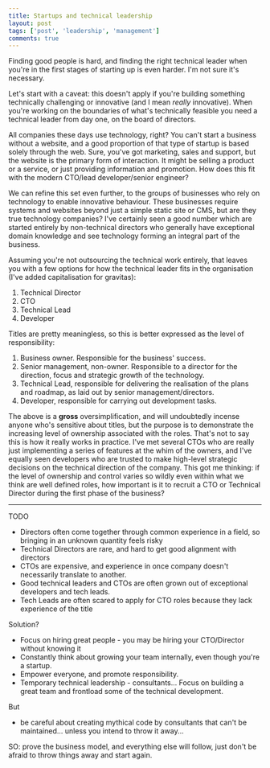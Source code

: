 ```yaml
---
title: Startups and technical leadership
layout: post
tags: ['post', 'leadership', 'management']
comments: true
---
```

Finding good people is hard, and finding the right technical leader when you're in the first stages of starting up is even harder. I'm not sure it's necessary.

<!-- more -->

Let's start with a caveat: this doesn't apply if you're building something technically challenging or innovative (and I mean *really* innovative). When you're working on the boundaries of what's technically feasible you need a technical leader from day one, on the board of directors. 

All companies these days use technology, right? You can't start a business without a website, and a good proportion of that type of startup is based solely through the web. Sure, you've got marketing, sales and support, but the website is the primary form of interaction. It might be selling a product or a service, or just providing information and promotion. How does this fit with the modern CTO/lead developer/senior engineer?

We can refine this set even further, to the groups of businesses who rely on technology to enable innovative behaviour. These businesses require systems and websites beyond just a simple static site or CMS, but are they true technology companies? I've certainly seen a good number which are started entirely by non-technical directors who generally have exceptional domain knowledge and see technology forming an integral part of the business. 

Assuming you're not outsourcing the technical work entirely, that leaves you with a few options for how the technical leader fits in the organisation (I've added capitalisation for gravitas):

1. Technical Director
2. CTO
3. Technical Lead
4. Developer

Titles are pretty meaningless, so this is better expressed as the level of responsibility:

1. Business owner. Responsible for the business' success.
2. Senior management, non-owner. Responsible to a director for the direction, focus and strategic growth of the technology.
3. Technical Lead, responsible for delivering the realisation of the plans and roadmap, as laid out by senior management/directors.
4. Developer, responsible for carrying out development tasks.

The above is a **gross** oversimplification, and will undoubtedly incense anyone who's sensitive about titles, but the purpose is to demonstrate the increasing level of ownership associated with the roles. That's not to say this is how it really works in practice. I've met several CTOs who are really just implementing a series of features at the whim of the owners, and I've equally seen developers who are trusted to make high-level strategic decisions on the technical direction of the company. This got me thinking: if the level of ownership and control varies so wildly even within what we think are well defined roles, how important is it to recruit a CTO or Technical Director during the first phase of the business?

---
TODO
- Directors often come together through common experience in a field, so bringing in an unknown quantity feels risky
- Technical Directors are rare, and hard to get good alignment with directors
- CTOs are expensive, and experience in once company doesn't necessarily translate to another.
- Good technical leaders and CTOs are often grown out of exceptional developers and tech leads.
- Tech Leads are often scared to apply for CTO roles because they lack experience of the title

Solution? 
- Focus on hiring great people - you may be hiring your CTO/Director without knowing it
- Constantly think about growing your team internally, even though you're a startup.
- Empower everyone, and promote responsibility.
- Temporary technical leadership - consultants... Focus on building a great team and frontload some of the technical development. 

But
- be careful about creating mythical code by consultants that can't be maintained... unless you intend to throw it away...

SO: prove the business model, and everything else will follow, just don't be afraid to throw things away and start again.